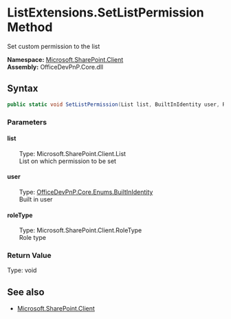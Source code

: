 # ListExtensions.SetListPermission Method  
Set custom permission to the list  

**Namespace:** [Microsoft.SharePoint.Client](Microsoft.SharePoint.Client.md)  
**Assembly:** OfficeDevPnP.Core.dll  
## Syntax
```C#
public static void SetListPermission(List list, BuiltInIdentity user, RoleType roleType)
```
### Parameters
#### list  
&emsp;&emsp;Type: Microsoft.SharePoint.Client.List  
&emsp;&emsp;List on which permission to be set  

#### user  
&emsp;&emsp;Type: [OfficeDevPnP.Core.Enums.BuiltInIdentity](OfficeDevPnP.Core.Enums.BuiltInIdentity.md)  
&emsp;&emsp;Built in user  

#### roleType  
&emsp;&emsp;Type: Microsoft.SharePoint.Client.RoleType  
&emsp;&emsp;Role type  

### Return Value
Type: void  

## See also
- [Microsoft.SharePoint.Client](Microsoft.SharePoint.Client.md)
